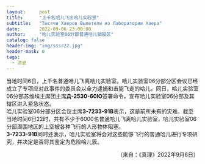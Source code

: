 ```yaml
---
layout:     post
title:      "上千名哈儿飞出哈儿实验室"
subtitle:   "Тысячи Хаеров Вылетели из Лаборатории Хаера"
date:       2022-09-06 23:00:00
author:     "哈儿实验室06分部普通哈儿销毁区"
catalog: false
header-img: "img/sssr22.jpg"
header-mask: 0
tags:
  - 消息
---
```


当地时间6日，上千名普通哈儿飞离哈儿实验室。哈儿实验室06分部分区会议已经成立了专项应对此事件的委员会以全力逮捕和击毙飞走的哈儿。同日，哈儿实验室06分部苏维埃主席团主席**Д-2530-60Ю**签署命令，宣布哈儿实验室06分部及其辖区进入紧急状态。  
哈儿实验室06分部分区会议主席**З-7233-91В**表示，这是前所未有的灾难。截至当地时间6日22时，共有不少于6000名普通哈儿飞离哈儿实验室，哈儿实验室06分部周围地区的上空被各种飞行的人形物体阻塞。  
**З-7233-91В**同时还表示，哈儿实验室将会对这些能够飞行的普通哈儿进行专项研究，并决定是否将其鉴定为危险哈儿簇。
<div style="text-align: right">（来自：《真理》2022年9月6日）</div>